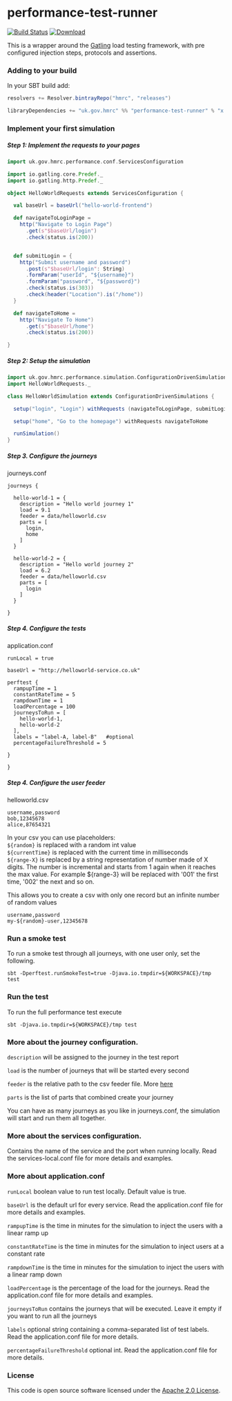 
# performance-test-runner

[![Build Status](https://travis-ci.org/hmrc/performance-test-runner.svg?branch=master)](https://travis-ci.org/hmrc/performance-test-runner) [ ![Download](https://api.bintray.com/packages/hmrc/releases/performance-test-runner/images/download.svg) ](https://bintray.com/hmrc/releases/performance-test-runner/_latestVersion)


This is a wrapper around the [Gatling](http://gatling.io/) load testing framework, 
with pre configured injection steps, protocols and assertions.


### Adding to your build

In your SBT build add:

```scala
resolvers += Resolver.bintrayRepo("hmrc", "releases")

libraryDependencies += "uk.gov.hmrc" %% "performance-test-runner" % "x.x.x"
```

### Implement your first simulation

##### Step 1: Implement the requests to your pages

```scala
import uk.gov.hmrc.performance.conf.ServicesConfiguration

import io.gatling.core.Predef._
import io.gatling.http.Predef._

object HelloWorldRequests extends ServicesConfiguration {

  val baseUrl = baseUrl("hello-world-frontend")

  def navigateToLoginPage =
    http("Navigate to Login Page")
      .get(s"$baseUrl/login")
      .check(status.is(200))


  def submitLogin = {
    http("Submit username and password")
      .post(s"$baseUrl/login": String)
      .formParam("userId", "${username}")
      .formParam("password", "${password}")
      .check(status.is(303))
      .check(header("Location").is("/home"))
  }

  def navigateToHome =
    http("Navigate To Home")
      .get(s"$baseUrl/home")
      .check(status.is(200))

}
```

##### Step 2: Setup the simulation

```scala
import uk.gov.hmrc.performance.simulation.ConfigurationDrivenSimulations
import HelloWorldRequests._

class HelloWorldSimulation extends ConfigurationDrivenSimulations {

  setup("login", "Login") withRequests (navigateToLoginPage, submitLogin)

  setup("home", "Go to the homepage") withRequests navigateToHome

  runSimulation()
}
```

##### Step 3. Configure the journeys 

journeys.conf

```
journeys {

  hello-world-1 = {
    description = "Hello world journey 1"
    load = 9.1
    feeder = data/helloworld.csv
    parts = [
      login,
      home
    ]
  }
  
  hello-world-2 = {
    description = "Hello world journey 2"
    load = 6.2
    feeder = data/helloworld.csv
    parts = [
      login
    ]
  }

}
```

##### Step 4. Configure the tests

application.conf

```
runLocal = true

baseUrl = "http://helloworld-service.co.uk"

perftest {
  rampupTime = 1
  constantRateTime = 5
  rampdownTime = 1
  loadPercentage = 100
  journeysToRun = [
    hello-world-1,
    hello-world-2
  ],
  labels = "label-A, label-B"   #optional
  percentageFailureThreshold = 5

}

}
```

##### Step 4. Configure the user feeder

helloworld.csv

```csv
username,password
bob,12345678
alice,87654321
```

In your csv you can use placeholders:<br>
`${random}` is replaced with a random int value<br>
`${currentTime}` is replaced with the current time in milliseconds<br>
`${range-X}` is replaced by a string representation of number made of X digits. 
The number is incremental and starts from 1 again when it reaches the max value. 
For example ${range-3} will be replaced with '001' the first time, '002' the next and so on. 

This allows you to create a csv with only one record but an infinite number of random values 
```csv
username,password
my-${random}-user,12345678
```

### Run a smoke test

To run a smoke test through all journeys, with one user only, set the following.

```
sbt -Dperftest.runSmokeTest=true -Djava.io.tmpdir=${WORKSPACE}/tmp test
```

### Run the test

To run the full performance test execute

```
sbt -Djava.io.tmpdir=${WORKSPACE}/tmp test
```

### More about the journey configuration.

`description` will be assigned to the journey in the test report

`load` is the number of journeys that will be started every second

`feeder` is the relative path to the csv feeder file. More [here](http://gatling.io/docs/2.1.7/session/feeder.html#csv-feeders)

`parts` is the list of parts that combined create your journey

You can have as many journeys as you like in journeys.conf, the simulation will start and run them all together.


### More about the services configuration.

Contains the name of the service and the port when running locally. Read the services-local.conf file for more details and examples.


### More about application.conf

`runLocal` boolean value to run test locally. Default value is true.

`baseUrl` is the default url for every service. Read the application.conf file for more details and examples.

`rampupTime` is the time in minutes for the simulation to inject the users with a linear ramp up

`constantRateTime` is the time in minutes for the simulation to inject users at a constant rate

`rampdownTime` is the time in minutes for the simulation to inject the users with a linear ramp down

`loadPercentage` is the percentage of the load for the journeys. Read the application.conf file for more details and examples.

`journeysToRun` contains the journeys that will be executed. Leave it empty if you want to run all the journeys

`labels` optional string containing a comma-separated list of test labels. Read the application.conf file for more details.

`percentageFailureThreshold` optional int. Read the application.conf file for more details.


### License

This code is open source software licensed under the [Apache 2.0 License]("http://www.apache.org/licenses/LICENSE-2.0.html").
    
